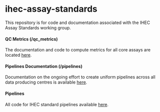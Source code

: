 ihec-assay-standards
====================

This repository is for code and documentation associated with the IHEC Assay Standards working group.

#### QC Metrics (/qc_metrics)

The documentation and code to compute metrics for all core assays are located [here](/qc_metrics).


#### Pipelines Documentation (/pipelines)

Documentation on the ongoing effort to create uniform pipelines across all data producing centres is available [here](/pipelines/documetation).


#### Pipelines

All code for IHEC standard pipelines available [here](/pipelines).





